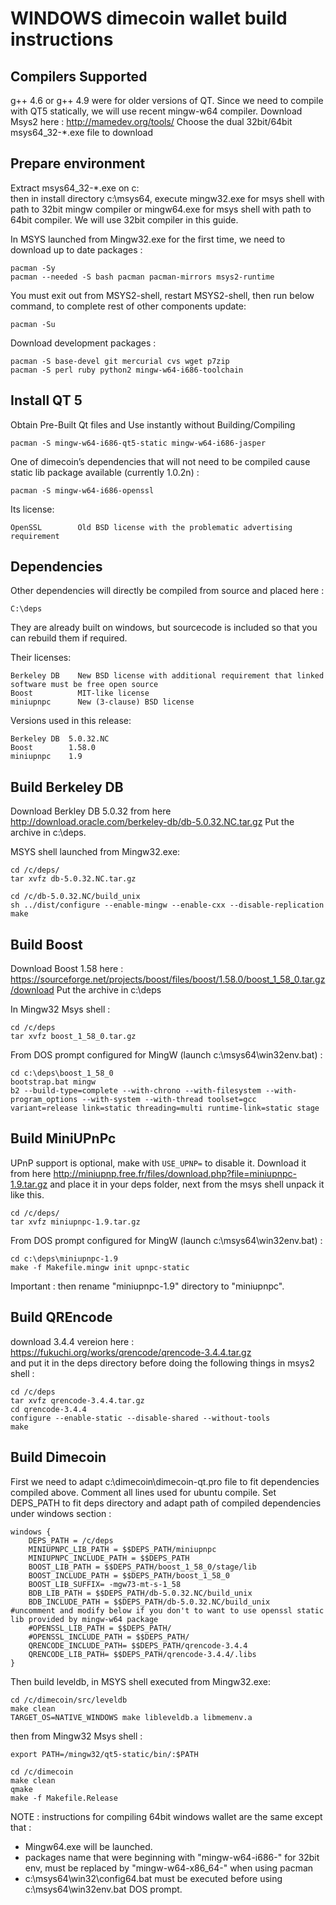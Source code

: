 WINDOWS dimecoin wallet build instructions
===========================================

Compilers Supported
-------------------
g++ 4.6 or g++ 4.9 were for older versions of QT.
Since we need to compile with QT5 statically, we will use recent mingw-w64 compiler.
Download Msys2 here : http://mamedev.org/tools/
Choose the dual 32bit/64bit msys64_32-*.exe file to download

Prepare environment
-------------------
Extract msys64_32-*.exe on c:\
then in install directory c:\msys64, execute mingw32.exe for msys shell with path to 32bit mingw compiler or mingw64.exe for msys shell with path to 64bit compiler. We will use 32bit compiler in this guide.

In MSYS launched from Mingw32.exe for the first time, we need to download up to date packages :

	pacman -Sy
	pacman --needed -S bash pacman pacman-mirrors msys2-runtime

You must exit out from MSYS2-shell, restart MSYS2-shell, then run below command, to complete rest of other components update:

	pacman -Su

Download development packages :

	pacman -S base-devel git mercurial cvs wget p7zip
	pacman -S perl ruby python2 mingw-w64-i686-toolchain

Install QT 5
---------------
Obtain Pre-Built Qt files and Use instantly without Building/Compiling

	pacman -S mingw-w64-i686-qt5-static mingw-w64-i686-jasper 
	
One of dimecoin’s dependencies that will not need to be compiled cause static lib package available (currently 1.0.2n) :

	pacman -S mingw-w64-i686-openssl

Its license:

	OpenSSL        Old BSD license with the problematic advertising requirement

Dependencies
------------
Other dependencies will directly be compiled from source and placed here :

	C:\deps

They are already built on windows, but sourcecode is included so that you can rebuild them if required.

Their licenses:

	Berkeley DB    New BSD license with additional requirement that linked software must be free open source
	Boost          MIT-like license
	miniupnpc      New (3-clause) BSD license

Versions used in this release:

	Berkeley DB  5.0.32.NC
	Boost        1.58.0
	miniupnpc    1.9

Build Berkeley DB
-----------
Download Berkley DB 5.0.32 from here 
http://download.oracle.com/berkeley-db/db-5.0.32.NC.tar.gz
Put the archive in c:\deps.

MSYS shell launched from Mingw32.exe:

	cd /c/deps/
	tar xvfz db-5.0.32.NC.tar.gz

	cd /c/db-5.0.32.NC/build_unix
	sh ../dist/configure --enable-mingw --enable-cxx --disable-replication
	make

Build Boost
-----
Download Boost 1.58 here : https://sourceforge.net/projects/boost/files/boost/1.58.0/boost_1_58_0.tar.gz/download
Put the archive in c:\deps

In Mingw32 Msys shell :

	cd /c/deps
	tar xvfz boost_1_58_0.tar.gz

From DOS prompt configured for MingW (launch c:\msys64\win32env.bat) :

	cd c:\deps\boost_1_58_0
	bootstrap.bat mingw
	b2 --build-type=complete --with-chrono --with-filesystem --with-program_options --with-system --with-thread toolset=gcc variant=release link=static threading=multi runtime-link=static stage

Build MiniUPnPc
---------
UPnP support is optional, make with `USE_UPNP=` to disable it.
Download it from here http://miniupnp.free.fr/files/download.php?file=miniupnpc-1.9.tar.gz
and place it in your deps folder, next from the msys shell unpack it like this.

	cd /c/deps/
	tar xvfz miniupnpc-1.9.tar.gz

From DOS prompt configured for MingW (launch c:\msys64\win32env.bat) :

	cd c:\deps\miniupnpc-1.9
	make -f Makefile.mingw init upnpc-static
	
Important : then rename "miniupnpc-1.9" directory to "miniupnpc".

Build QREncode
---------
download 3.4.4 vereion here : https://fukuchi.org/works/qrencode/qrencode-3.4.4.tar.gz<br>
and put it in the deps directory before doing the following things in msys2 shell :
```
cd /c/deps
tar xvfz qrencode-3.4.4.tar.gz
cd qrencode-3.4.4
configure --enable-static --disable-shared --without-tools
make
```


Build Dimecoin
-------
First we need to adapt c:\dimecoin\dimecoin-qt.pro file to fit dependencies compiled above.
Comment all lines used for ubuntu compile.
Set DEPS_PATH to fit deps directory and adapt path of compiled dependencies under windows section :
```
windows {
	DEPS_PATH = /c/deps
	MINIUPNPC_LIB_PATH = $$DEPS_PATH/miniupnpc
	MINIUPNPC_INCLUDE_PATH = $$DEPS_PATH
	BOOST_LIB_PATH = $$DEPS_PATH/boost_1_58_0/stage/lib
	BOOST_INCLUDE_PATH = $$DEPS_PATH/boost_1_58_0
	BOOST_LIB_SUFFIX= -mgw73-mt-s-1_58
	BDB_LIB_PATH = $$DEPS_PATH/db-5.0.32.NC/build_unix
	BDB_INCLUDE_PATH = $$DEPS_PATH/db-5.0.32.NC/build_unix
#uncomment and modify below if you don't to want to use openssl static lib provided by mingw-w64 package
	#OPENSSL_LIB_PATH = $$DEPS_PATH/
	#OPENSSL_INCLUDE_PATH = $$DEPS_PATH/
	QRENCODE_INCLUDE_PATH= $$DEPS_PATH/qrencode-3.4.4
	QRENCODE_LIB_PATH= $$DEPS_PATH/qrencode-3.4.4/.libs
}
```
Then build leveldb, in MSYS shell executed from Mingw32.exe:

	cd /c/dimecoin/src/leveldb
	make clean
	TARGET_OS=NATIVE_WINDOWS make libleveldb.a libmemenv.a

then from Mingw32 Msys shell :

	export PATH=/mingw32/qt5-static/bin/:$PATH

	cd /c/dimecoin
	make clean
	qmake
	make -f Makefile.Release

NOTE : instructions for compiling 64bit windows wallet are the same except that :
- Mingw64.exe will be launched.
- packages name that were beginning with "mingw-w64-i686-" for 32bit env, must be replaced by "mingw-w64-x86_64-" when using pacman
- c:\msys64\win32\config64.bat must be executed before using c:\msys64\win32env.bat DOS prompt.
